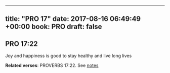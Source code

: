 
---
title: "PRO 17"
date: 2017-08-16 06:49:49 +00:00
book: PRO
draft: false
---

## PRO 17:22

Joy and happiness is good to stay healthy and live long lives

**Related verses**: PROVERBS 17:22. See [notes](https://my.bible.com/notes/2702894976685826295)

